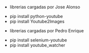 * librerias cargadas por Jose Alonso
- pip install python-youtube
- pip install Youtube2Images

* librerias cargadas por Pedro Enrique 
- pip install selenium-youtube
- pip install youtube_watcher
